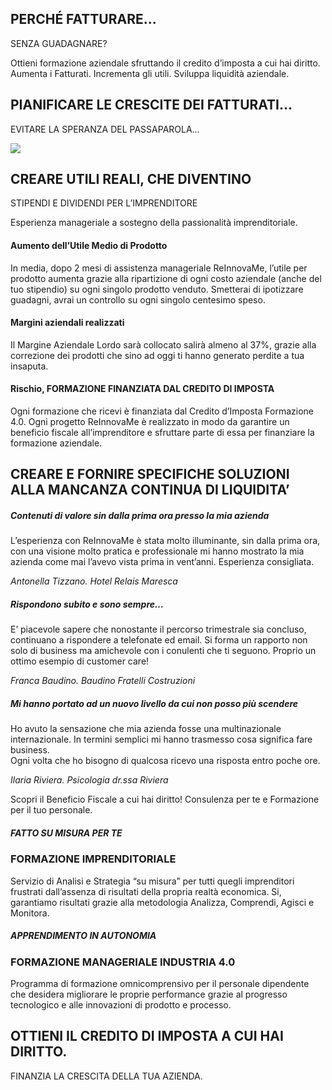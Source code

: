 ## PERCHÉ FATTURARE…  
SENZA GUADAGNARE?

Ottieni formazione aziendale sfruttando il credito d’imposta a cui hai diritto.  
Aumenta i Fatturati. Incrementa gli utili. Sviluppa liquidità aziendale.

## PIANIFICARE LE CRESCITE DEI FATTURATI…  
EVITARE LA SPERANZA DEL PASSAPAROLA…

[![](https://reinnovame.com/storage/2022/02/beneficiofiscale_slide_kjfce8.png)](https://reinnovame.com/storage/2022/02/beneficiofiscale_slide_kjfce8.png)

## CREARE UTILI REALI, CHE DIVENTINO  
STIPENDI E DIVIDENDI PER L’IMPRENDITORE

Esperienza manageriale a sostegno della passionalità imprenditoriale.

#### Aumento dell’Utile Medio di Prodotto

In media, dopo 2 mesi di assistenza manageriale ReInnovaMe, l’utile per prodotto aumenta grazie alla ripartizione di ogni costo aziendale (anche del tuo stipendio) su ogni singolo prodotto venduto. Smetterai di ipotizzare guadagni, avrai un controllo su ogni singolo centesimo speso.

#### Margini aziendali realizzati

Il Margine Aziendale Lordo sarà collocato salirà almeno al 37%, grazie alla correzione dei prodotti che sino ad oggi ti hanno generato perdite a tua insaputa.

#### Rischio, FORMAZIONE FINANZIATA DAL CREDITO DI IMPOSTA

Ogni formazione che ricevi è finanziata dal Credito d’Imposta Formazione 4.0. Ogni progetto ReInnovaMe è realizzato in modo da garantire un beneficio fiscale all’imprenditore e sfruttare parte di essa per finanziare la formazione aziendale.

## CREARE E FORNIRE SPECIFICHE SOLUZIONI ALLA MANCANZA CONTINUA DI LIQUIDITA’

##### Contenuti di valore sin dalla prima ora presso la mia azienda

L’esperienza con ReInnovaMe è stata molto illuminante, sin dalla prima ora, con una visione molto pratica e professionale mi hanno mostrato la mia azienda come mai l’avevo vista prima in vent’anni. Esperienza consigliata.

_Antonella Tizzano. Hotel Relais Maresca_

##### Rispondono subito e sono sempre…

E’ piacevole sapere che nonostante il percorso trimestrale sia concluso, continuano a rispondere a telefonate ed email. Si forma un rapporto non solo di business ma amichevole con i conulenti che ti seguono. Proprio un ottimo esempio di customer care!

_Franca Baudino. Baudino Fratelli Costruzioni_

##### Mi hanno portato ad un nuovo livello da cui non posso più scendere

Ho avuto la sensazione che mia azienda fosse una multinazionale internazionale. In termini semplici mi hanno trasmesso cosa significa fare business.  
Ogni volta che ho bisogno di qualcosa ricevo una risposta entro poche ore.

_Ilaria Riviera. Psicologia dr.ssa Riviera_

Scopri il Beneficio Fiscale a cui hai diritto! Consulenza per te e Formazione per il tuo personale.

##### FATTO SU MISURA PER TE

### FORMAZIONE IMPRENDITORIALE

Servizio di Analisi e Strategia “su misura” per tutti quegli imprenditori frustrati dall’assenza di risultati della propria realtà economica. Si, garantiamo risultati grazie alla metodologia Analizza, Comprendi, Agisci e Monitora.

##### APPRENDIMENTO IN AUTONOMIA

### FORMAZIONE MANAGERIALE INDUSTRIA 4.0

Programma di formazione omnicomprensivo per il personale dipendente che desidera migliorare le proprie performance grazie al progresso tecnologico e alle innovazioni di prodotto e processo.

## OTTIENI IL CREDITO DI IMPOSTA A CUI HAI DIRITTO.  
FINANZIA LA CRESCITA DELLA TUA AZIENDA.